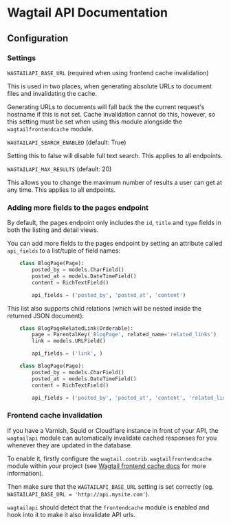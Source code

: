 # Wagtail API Documentation

## Configuration

### Settings

``WAGTAILAPI_BASE_URL`` (required when using frontend cache invalidation)

This is used in two places, when generating absolute URLs to document files and invalidating the cache.

Generating URLs to documents will fall back the the current request's hostname if this is not set. Cache invalidation cannot do this, however, so this setting must be set when using this module alongside the ``wagtailfrontendcache`` module.


``WAGTAILAPI_SEARCH_ENABLED`` (default: True)

Setting this to false will disable full text search. This applies to all endpoints.


``WAGTAILAPI_MAX_RESULTS`` (default: 20)

This allows you to change the maximum number of results a user can get at any time. This applies to all endpoints.


### Adding more fields to the pages endpoint

By default, the pages endpoint only includes the ``id``, ``title`` and ``type`` fields in both the listing and detail views.

You can add more fields to the pages endpoint by setting an attribute called ``api_fields`` to a list/tuple of field names:

```python
    class BlogPage(Page):  
        posted_by = models.CharField()
        posted_at = models.DateTimeField()
        content = RichTextField()

        api_fields = ('posted_by', 'posted_at', 'content')
```


This list also supports child relations (which will be nested inside the returned JSON document):

```python
    class BlogPageRelatedLink(Orderable):
        page = ParentalKey('BlogPage', related_name='related_links')
        link = models.URLField()

        api_fields = ('link', )

    class BlogPage(Page):  
        posted_by = models.CharField()
        posted_at = models.DateTimeField()
        content = RichTextField()

        api_fields = ('posted_by', 'posted_at', 'content', 'related_links')
```


### Frontend cache invalidation

If you have a Varnish, Squid or Cloudflare instance in front of your API, the ``wagtailapi`` module can automatically invalidate cached responses for you whenever they are updated in the database.

To enable it, firstly configure the ``wagtail.contrib.wagtailfrontendcache`` module within your project (see [Wagtail frontend cache docs](http://docs.wagtail.io/en/latest/contrib_components/frontendcache.html) for more information).

Then make sure that the ``WAGTAILAPI_BASE_URL`` setting is set correctly (eg. ``WAGTAILAPI_BASE_URL = 'http://api.mysite.com'``).

``wagtailapi`` should detect that the ``frontendcache`` module is enabled and hook into it to make it also invalidate API urls.
